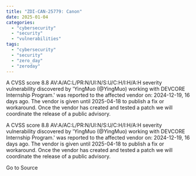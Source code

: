 ```yaml
---
title: "ZDI-CAN-25779: Canon"
date: 2025-01-04
categories: 
  - "cybersecurity"
  - "security"
  - "vulnerabilities"
tags: 
  - "cybersecurity"
  - "security"
  - "zero_day"
  - "zeroday"
---
```


A CVSS score 8.8 AV:A/AC:L/PR:N/UI:N/S:U/C:H/I:H/A:H severity vulnerability discovered by 'YingMuo (@YingMuo) working with DEVCORE Internship Program.' was reported to the affected vendor on: 2024-12-19, 16 days ago. The vendor is given until 2025-04-18 to publish a fix or workaround. Once the vendor has created and tested a patch we will coordinate the release of a public advisory.

A CVSS score 8.8 AV:A/AC:L/PR:N/UI:N/S:U/C:H/I:H/A:H severity vulnerability discovered by 'YingMuo (@YingMuo) working with DEVCORE Internship Program.' was reported to the affected vendor on: 2024-12-19, 16 days ago. The vendor is given until 2025-04-18 to publish a fix or workaround. Once the vendor has created and tested a patch we will coordinate the release of a public advisory.

Go to Source
